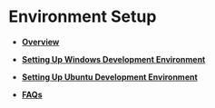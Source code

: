 # Environment Setup<a name="EN-US_TOPIC_0000001128311058"></a>

-   **[Overview](quickstart-lite-env-setup-overview.md)**  

-   **[Setting Up Windows Development Environment](quickstart-lite-env-setup-windows.md)**  

-   **[Setting Up Ubuntu Development Environment](quickstart-lite-env-setup-linux.md)**  

-   **[FAQs](quickstart-lite-env-setup-faqs.md)**  


